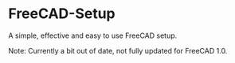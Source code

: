 # FreeCAD-Setup
A simple, effective and easy to use FreeCAD setup.

Note: Currently a bit out of date, not fully updated for FreeCAD 1.0.
